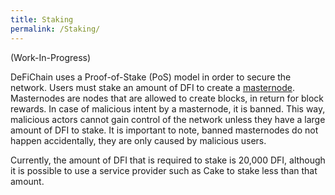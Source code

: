 ```yaml
---
title: Staking
permalink: /Staking/
---
```


(Work-In-Progress)

DeFiChain uses a Proof-of-Stake (PoS) model in order to secure the
network. Users must stake an amount of DFI to create a
[masternode](/masternode "wikilink"). Masternodes are nodes that are
allowed to create blocks, in return for block rewards. In case of
malicious intent by a masternode, it is banned. This way, malicious
actors cannot gain control of the network unless they have a large
amount of DFI to stake. It is important to note, banned masternodes do
not happen accidentally, they are only caused by malicious users.

Currently, the amount of DFI that is required to stake is 20,000 DFI,
although it is possible to use a service provider such as Cake to stake
less than that amount.